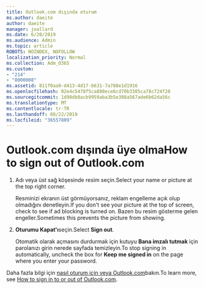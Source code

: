 ```yaml
---
title: Outlook.com dışında oturum
ms.author: daeite
author: daeite
manager: joallard
ms.date: 6/20/2019
ms.audience: Admin
ms.topic: article
ROBOTS: NOINDEX, NOFOLLOW
localization_priority: Normal
ms.collection: Adm_O365
ms.custom:
- "214"
- "8000008"
ms.assetid: 811f0aa9-d413-4d17-b631-7a788e1d1916
ms.openlocfilehash: 02e4c5478f5ca880ece6cd70b3385ca78c724f28
ms.sourcegitcommit: 1d98db8acb9959aba3b5e308a567ade6b62da56c
ms.translationtype: MT
ms.contentlocale: tr-TR
ms.lasthandoff: 08/22/2019
ms.locfileid: "36557809"
---
```

# <a name="how-to-sign-out-of-outlookcom"></a><span data-ttu-id="6e3e9-102">Outlook.com dışında üye olma</span><span class="sxs-lookup"><span data-stu-id="6e3e9-102">How to sign out of Outlook.com</span></span>

1. <span data-ttu-id="6e3e9-103">Adı veya üst sağ köşesinde resim seçin.</span><span class="sxs-lookup"><span data-stu-id="6e3e9-103">Select your name or picture at the top right corner.</span></span>

    <span data-ttu-id="6e3e9-104">Resminizi ekranın üst görmüyorsanız, reklam engelleme açık olup olmadığını denetleyin.</span><span class="sxs-lookup"><span data-stu-id="6e3e9-104">If you don't see your picture at the top of screen, check to see if ad blocking is turned on.</span></span> <span data-ttu-id="6e3e9-105">Bazen bu resim gösterme gelen engeller.</span><span class="sxs-lookup"><span data-stu-id="6e3e9-105">Sometimes this prevents the picture from showing.</span></span>

2. <span data-ttu-id="6e3e9-106">**Oturumu Kapat'ı**seçin.</span><span class="sxs-lookup"><span data-stu-id="6e3e9-106">Select **Sign out**.</span></span>

    <span data-ttu-id="6e3e9-107">Otomatik olarak açmasını durdurmak için kutuyu **Bana imzalı tutmak** için parolanızı girin nerede sayfada temizleyin.</span><span class="sxs-lookup"><span data-stu-id="6e3e9-107">To stop signing in automatically, uncheck the box for **Keep me signed in** on the page where you enter your password.</span></span>

<span data-ttu-id="6e3e9-108">Daha fazla bilgi için [nasıl oturum için veya Outlook.com](https://support.office.com/article/e08eb8ac-ac27-49f4-a400-a47311e1ee7e?wt.mc_id=Office_Outlook_com_Alchemy)bakın.</span><span class="sxs-lookup"><span data-stu-id="6e3e9-108">To learn more, see [How to sign in to or out of Outlook.com](https://support.office.com/article/e08eb8ac-ac27-49f4-a400-a47311e1ee7e?wt.mc_id=Office_Outlook_com_Alchemy).</span></span>
  